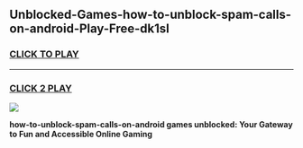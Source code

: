 
## Unblocked-Games-how-to-unblock-spam-calls-on-android-Play-Free-dk1sl
<h3>
<a href="https://premium76.site?title=how-to-unblock-spam-calls-on-android&ref=10A">CLICK TO PLAY</a></h3>
<hr>

<h3>
<a href="https://premium76.site?title=how-to-unblock-spam-calls-on-android&ref=10A">CLICK 2 PLAY</a>
  
</h3>

<a href="https://premium76.site?title=how-to-unblock-spam-calls-on-android&ref=10A"><img src="https://clearcache.store/games.png"></a>


**how-to-unblock-spam-calls-on-android games unblocked: Your Gateway to Fun and Accessible Online Gaming**
